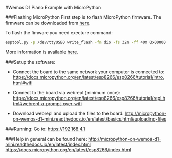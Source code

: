 #Wemos D1 Piano Example with MicroPython

###Flashing MicroPython
First step is to flash MicroPython firmware. The firmware can be downloaded from [here](http://micropython.org/download#esp8266).

To flash the fimware you need execture command:
```bash
esptool.py -p /dev/ttyUSB0 write_flash -fm dio -fs 32m -ff 40m 0x00000 esp8266-20161017-v1.8.5.bin
```
More information is available [here](https://docs.micropython.org/en/latest/esp8266/esp8266/tutorial/intro.html).


###Setup the software:

- Connect the board to the same network your computer is connected to:
https://docs.micropython.org/en/latest/esp8266/esp8266/tutorial/intro.html#wifi

- Connect to the board via webrepl (minimum once):
https://docs.micropython.org/en/latest/esp8266/esp8266/tutorial/repl.html#webrepl-a-prompt-over-wifi

- Download webrepl and upload the files to the board:
http://micropython-on-wemos-d1-mini.readthedocs.io/en/latest/basics.html#uploading-files

###Running:
Go to: https://192.168.4.1

###Help in general can be found here:
http://micropython-on-wemos-d1-mini.readthedocs.io/en/latest/index.html
https://docs.micropython.org/en/latest/esp8266/index.html
